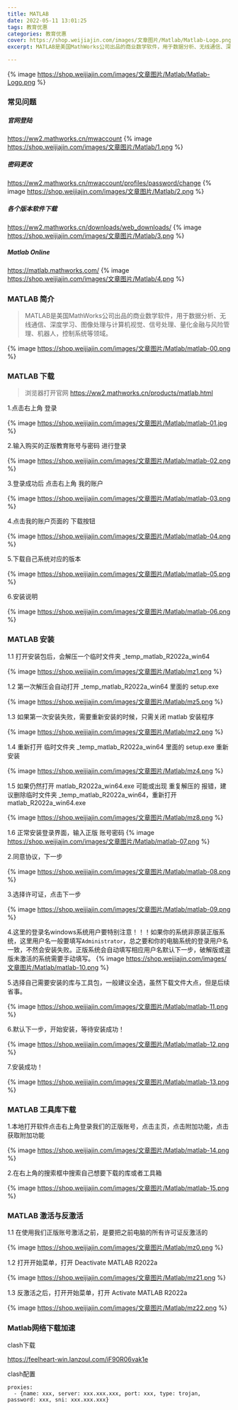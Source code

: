 ```yaml
---
title: MATLAB
date: 2022-05-11 13:01:25
tags: 教育优惠
categories: 教育优惠
cover: https://shop.weijiajin.com/images/文章图片/Matlab/Matlab-Logo.png
excerpt: MATLAB是美国MathWorks公司出品的商业数学软件，用于数据分析、无线通信、深度学习、图像处理与计算机视觉、信号处理、量化金融与风险管理、机器人，控制系统等领域。

---
```

{% image https://shop.weijiajin.com/images/文章图片/Matlab/Matlab-Logo.png %}

### 常见问题

##### 官网登陆
https://ww2.mathworks.cn/mwaccount
{% image https://shop.weijiajin.com/images/文章图片/Matlab/1.png %}

##### 密码更改
https://ww2.mathworks.cn/mwaccount/profiles/password/change
{% image https://shop.weijiajin.com/images/文章图片/Matlab/2.png %}
##### 各个版本软件下载
https://ww2.mathworks.cn/downloads/web_downloads/
{% image https://shop.weijiajin.com/images/文章图片/Matlab/3.png %}
##### Matlab Online
https://matlab.mathworks.com/
{% image https://shop.weijiajin.com/images/文章图片/Matlab/4.png %}


### MATLAB 简介



> MATLAB是美国MathWorks公司出品的商业数学软件，用于数据分析、无线通信、深度学习、图像处理与计算机视觉、信号处理、量化金融与风险管理、机器人，控制系统等领域。

{% image https://shop.weijiajin.com/images/文章图片/Matlab/matlab-00.png %}

### MATLAB 下载

> 浏览器打开官网 https://ww2.mathworks.cn/products/matlab.html

1.点击右上角 登录

{% image https://shop.weijiajin.com/images/文章图片/Matlab/matlab-01.jpg %}

2.输入购买的正版教育账号与密码 进行登录

{% image https://shop.weijiajin.com/images/文章图片/Matlab/matlab-02.png %}

3.登录成功后 点击右上角 我的账户

{% image https://shop.weijiajin.com/images/文章图片/Matlab/matlab-03.png %}


4.点击我的账户页面的 下载按钮

{% image https://shop.weijiajin.com/images/文章图片/Matlab/matlab-04.png %}

5.下载自己系统对应的版本

{% image https://shop.weijiajin.com/images/文章图片/Matlab/matlab-05.png %}


6.安装说明

{% image https://shop.weijiajin.com/images/文章图片/Matlab/matlab-06.png %}

### MATLAB 安装




1.1 打开安装包后，会解压一个临时文件夹 _temp_matlab_R2022a_win64

{% image https://shop.weijiajin.com/images/文章图片/Matlab/mz1.png %}


1.2 第一次解压会自动打开 _temp_matlab_R2022a_win64 里面的 setup.exe

{% image https://shop.weijiajin.com/images/文章图片/Matlab/mz5.png %}

1.3 如果第一次安装失败，需要重新安装的时候，只需关闭 matlab 安装程序

{% image https://shop.weijiajin.com/images/文章图片/Matlab/mz2.png %}

1.4 重新打开 临时文件夹 _temp_matlab_R2022a_win64 里面的 setup.exe 重新安装

{% image https://shop.weijiajin.com/images/文章图片/Matlab/mz4.png %}

1.5 如果仍然打开 matlab_R2022a_win64.exe 可能或出现 重复解压的 报错，建议删除临时文件夹 _temp_matlab_R2022a_win64，重新打开matlab_R2022a_win64.exe

{% image https://shop.weijiajin.com/images/文章图片/Matlab/mz8.png %}


1.6 正常安装登录界面，输入正版 账号密码
{% image https://shop.weijiajin.com/images/文章图片/Matlab/matlab-07.png %}

2.同意协议，下一步

{% image https://shop.weijiajin.com/images/文章图片/Matlab/matlab-08.png %}

3.选择许可证，点击下一步

{% image https://shop.weijiajin.com/images/文章图片/Matlab/matlab-09.png %}

4.这里的登录名windows系统用户要特别注意！！！如果你的系统非原装正版系统，这里用户名一般要填写`Administrator`，总之要和你的电脑系统的登录用户名一致，不然会安装失败。正版系统会自动填写相应用户名默认下一步，破解版或盗版未激活的系统需要手动填写。
{% image https://shop.weijiajin.com/images/文章图片/Matlab/matlab-10.png %}

5.选择自己需要安装的库与工具包，一般建议全选，虽然下载文件大点，但是后续省事。

{% image https://shop.weijiajin.com/images/文章图片/Matlab/matlab-11.png %}

6.默认下一步，开始安装，等待安装成功！

{% image https://shop.weijiajin.com/images/文章图片/Matlab/matlab-12.png %}

7.安装成功！

{% image https://shop.weijiajin.com/images/文章图片/Matlab/matlab-13.png %}


### MATLAB 工具库下载

1.本地打开软件点击右上角登录我们的正版账号，点击主页，点击附加功能，点击获取附加功能

{% image https://shop.weijiajin.com/images/文章图片/Matlab/matlab-14.png %}

2.在右上角的搜索框中搜索自己想要下载的库或者工具箱

{% image https://shop.weijiajin.com/images/文章图片/Matlab/matlab-15.png %}


### MATLAB 激活与反激活

1.1 在使用我们正版账号激活之前，是要把之前电脑的所有许可证反激活的

{% image https://shop.weijiajin.com/images/文章图片/Matlab/mz0.png %}

1.2 打开开始菜单，打开  Deactivate MATLAB R2022a

{% image https://shop.weijiajin.com/images/文章图片/Matlab/mz21.png %}

1.3 反激活之后，打开开始菜单，打开 Activate MATLAB R2022a

{% image https://shop.weijiajin.com/images/文章图片/Matlab/mz22.png %}


### Matlab网络下载加速

clash下载

https://feelheart-win.lanzoul.com/iF90R06vak1e

clash配置
```
proxies:
  - {name: xxx, server: xxx.xxx.xxx, port: xxx, type: trojan, password: xxx, sni: xxx.xxx.xxx}
```



